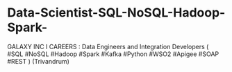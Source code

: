 # Data-Scientist-SQL-NoSQL-Hadoop-Spark-
GALAXY INC I CAREERS : Data Engineers and Integration Developers ( #SQL #NoSQL #Hadoop #Spark #Kafka #Python #WSO2 #Apigee #SOAP #REST ) (Trivandrum)
